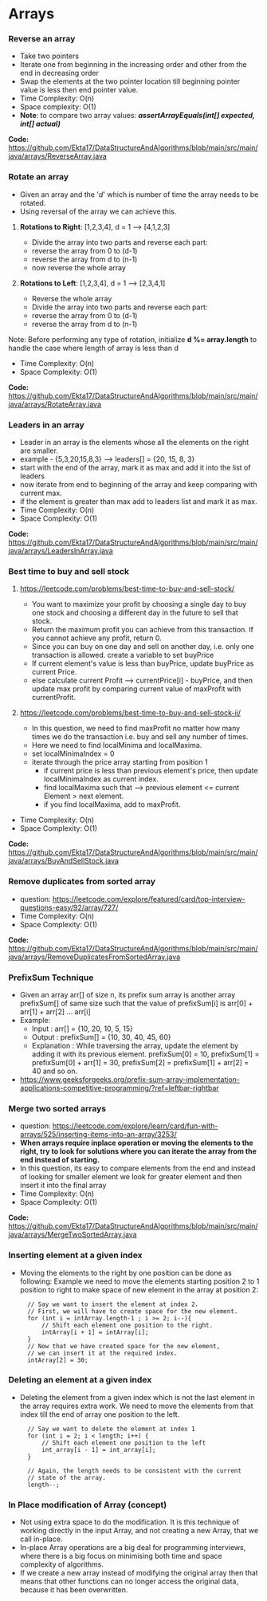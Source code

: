 # Arrays

### **Reverse an array**

- Take two pointers
- Iterate one from beginning in the increasing order 
  and other from the end in decreasing order
- Swap the elements at the two pointer location till beginning pointer value 
  is less then end pointer value.
- Time Complexity: O(n)
- Space complexity: O(1)  
- **Note**: to compare two array values: **_assertArrayEquals(int[] expected, int[] actual)_**

**Code:** https://github.com/Ekta17/DataStructureAndAlgorithms/blob/main/src/main/java/arrays/ReverseArray.java


### **Rotate an array**

- Given an array and the '_d_' which is number of time the array needs to be rotated. 
- Using reversal of the array we can achieve this. 

1. **Rotations to Right**: [1,2,3,4], d = 1 --> [4,1,2,3]
    - Divide the array into two parts and reverse each part: 
    - reverse the array from 0 to (d-1)
    - reverse the array from d to (n-1)
    - now reverse the whole array

2. **Rotations to Left**: [1,2,3,4], d = 1 --> [2,3,4,1]
    - Reverse the whole array
    - Divide the array into two parts and reverse each part:
    - reverse the array from 0 to (d-1)
    - reverse the array from d to (n-1)
    
Note: Before performing any type of rotation, initialize **d %= array.length** 
        to handle the case where length of array is less than d    

- Time Complexity: O(n)
- Space Complexity: O(1)

**Code:** https://github.com/Ekta17/DataStructureAndAlgorithms/blob/main/src/main/java/arrays/RotateArray.java


### **Leaders in an array**

- Leader in an array is the elements whose all the elements on the right are smaller. 
- example - {5,3,20,15,8,3} --> leaders[] = {20, 15, 8, 3}
- start with the end of the array, mark it as max and add it into the list of leaders
- now iterate from end to beginning of the array and keep comparing with current max. 
- if the element is greater than max add to leaders list and mark it as max.
- Time Complexity: O(n)
- Space Complexity: O(1)

**Code:** https://github.com/Ekta17/DataStructureAndAlgorithms/blob/main/src/main/java/arrays/LeadersInArray.java


### **Best time to buy and sell stock**
 
1) https://leetcode.com/problems/best-time-to-buy-and-sell-stock/
   - You want to maximize your profit by choosing a single day to buy one stock 
     and choosing a different day in the future to sell that stock. 
   - Return the maximum profit you can achieve from this transaction. 
     If you cannot achieve any profit, return 0.
   - Since you can buy on one day and sell on another day, 
     i.e. only one transaction is allowed. create a variable to set buyPrice
   - If current element's value is less than buyPrice, update buyPrice as current Price. 
   - else calculate current Profit --> currentPrice[i] - buyPrice, and then update 
      max profit by comparing current value of maxProfit with currentProfit.

2) https://leetcode.com/problems/best-time-to-buy-and-sell-stock-ii/
    - In this question, we need to find maxProfit no matter how many times we do the 
      transaction i.e. buy and sell any number of times.
    - Here we need to find localMinima and localMaxima.
    - set localMinimaIndex = 0
    - iterate through the price array starting from position 1
      - if current price is less than previous element's price, then update localMinimaIndex as current index. 
      - find localMaxima such that --> previous element <= current Element > next element. 
      - if you find localMaxima, add to maxProfit.
  
- Time Complexity: O(n)
- Space Complexity: O(1)

**Code:** https://github.com/Ekta17/DataStructureAndAlgorithms/blob/main/src/main/java/arrays/BuyAndSellStock.java

### **Remove duplicates from sorted array**

- question: https://leetcode.com/explore/featured/card/top-interview-questions-easy/92/array/727/
- Time Complexity: O(n)
- Space Complexity: O(1)

**Code:** https://github.com/Ekta17/DataStructureAndAlgorithms/blob/main/src/main/java/arrays/RemoveDuplicatesFromSortedArray.java


### **PrefixSum Technique**

- Given an array arr[] of size n, its prefix sum array is another array prefixSum[]
  of same size such that the value of prefixSum[i] is arr[0] + arr[1] + arr[2] … arr[i]
- Example: 
    - Input  : arr[] = {10, 20, 10, 5, 15}
    - Output : prefixSum[] = {10, 30, 40, 45, 60}
    - Explanation : While traversing the array, update 
      the element by adding it with its previous element.
        prefixSum[0] = 10,
        prefixSum[1] = prefixSum[0] + arr[1] = 30,
        prefixSum[2] = prefixSum[1] + arr[2] = 40 and so on.
- https://www.geeksforgeeks.org/prefix-sum-array-implementation-applications-competitive-programming/?ref=leftbar-rightbar

### **Merge two sorted arrays**

- question: https://leetcode.com/explore/learn/card/fun-with-arrays/525/inserting-items-into-an-array/3253/
- **When arrays require inplace operation or moving the elements to the right, try to look for solutions
  where you can iterate the array from the end instead of starting.**
- In this question, its easy to compare elements from the end and instead of looking for smaller element
  we look for greater element and then insert it into the final array
- Time Complexity: O(n)
- Space Complexity: O(1)

**Code:** https://github.com/Ekta17/DataStructureAndAlgorithms/blob/main/src/main/java/arrays/MergeTwoSortedArray.java

### **Inserting element at a given index**

- Moving the elements to the right by one position can be done as following: Example we need to move the elements
  starting position 2 to 1 position to right to make space of new element in the array at position 2:

        // Say we want to insert the element at index 2.
        // First, we will have to create space for the new element.
        for (int i = intArray.length-1 ; i >= 2; i--){
            // Shift each element one position to the right.
            intArray[i + 1] = intArray[i];
        }
        // Now that we have created space for the new element,
        // we can insert it at the required index.
        intArray[2] = 30;


### Deleting an element at a given index

- Deleting the element from a given index which is not the last element in the array
  requires extra work. We need to move the elements from that index till the end of array 
  one position to the left. 

        // Say we want to delete the element at index 1
        for (int i = 2; i < length; i++) {
            // Shift each element one position to the left
            int_array[i - 1] = int_array[i];
        }

        // Again, the length needs to be consistent with the current
        // state of the array.
        length--; 


### In Place modification of Array (concept)

- Not using extra space to do the modification. 
  It is this technique of working directly in the input Array, 
  and not creating a new Array, that we call in-place. 
- In-place Array operations are a big deal for programming interviews, 
  where there is a big focus on minimising both time and space complexity of algorithms.
- If we create a new array instead of modifying the original array then that means that 
  other functions can no longer access the original data, 
  because it has been overwritten.

